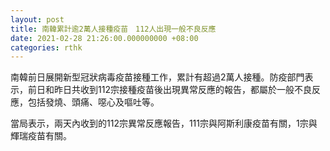 ```yaml
---
layout: post
title: 南韓累計逾2萬人接種疫苗　112人出現一般不良反應
date: 2021-02-28 21:26:00.000000000 +08:00
categories: rthk
---
```


南韓前日展開新型冠狀病毒疫苗接種工作，累計有超過2萬人接種。防疫部門表示，前日和昨日共收到112宗接種疫苗後出現異常反應的報告，都屬於一般不良反應，包括發燒、頭痛、噁心及嘔吐等。

當局表示，兩天內收到的112宗異常反應報告，111宗與阿斯利康疫苗有關，1宗與輝瑞疫苗有關。
